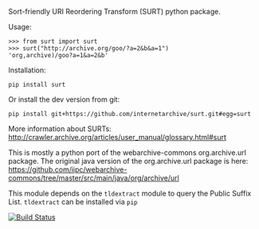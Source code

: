 Sort-friendly URI Reordering Transform (SURT) python package.

Usage:

    >>> from surt import surt
    >>> surt("http://archive.org/goo/?a=2&b&a=1")
    'org,archive)/goo?a=1&a=2&b'

Installation:

    pip install surt

Or install the dev version from git:

    pip install git+https://github.com/internetarchive/surt.git#egg=surt


More information about SURTs:
http://crawler.archive.org/articles/user_manual/glossary.html#surt

This is mostly a python port of the webarchive-commons org.archive.url package.
The original java version of the org.archive.url package is here:
https://github.com/iipc/webarchive-commons/tree/master/src/main/java/org/archive/url

This module depends on the `tldextract` module to query the Public Suffix
List. `tldextract` can be installed via `pip`

[![Build Status](https://travis-ci.org/internetarchive/surt.svg)](https://travis-ci.org/internetarchive/surt)
